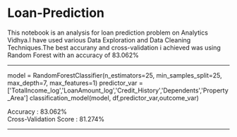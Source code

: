 # Loan-Prediction

This notebook is an analysis for loan prediction problem on Analytics Vidhya.I have used various Data Exploration and Data Cleaning Techniques.The best accurany and cross-validation i achieved was using Random Forest with an accuracy of  83.062%

---

model = RandomForestClassifier(n_estimators=25, min_samples_split=25, max_depth=7, max_features=1)
predictor_var = ['TotalIncome_log','LoanAmount_log','Credit_History','Dependents','Property_Area']
classification_model(model, df,predictor_var,outcome_var)


Accuracy : 83.062%  
Cross-Validation Score : 81.274%

---
